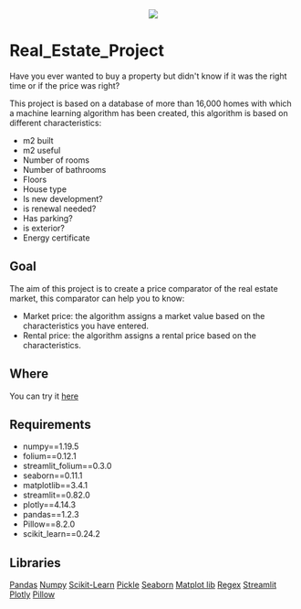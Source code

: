 <div align="center"><img src="http://revistahabitat.com/wp-content/uploads/2020/03/3-Link-Building-Tactics-Strategies-for-Real-Estate-Firms-760x400-1.png"></div>

# Real_Estate_Project

Have you ever wanted to buy a property but didn't know if it was the right time or if the price was right?

This project is based on a database of more than 16,000 homes with which a machine learning algorithm has been created, this algorithm is based on different characteristics:

* m2 built
* m2 useful
* Number of rooms
* Number of bathrooms
* Floors
* House type
* Is new development?
* is renewal needed?
* Has parking?
* is exterior?
* Energy certificate

## Goal

The aim of this project is to create a price comparator of the real estate market, this comparator can help you to know:

* Market price: the algorithm assigns a market value based on the characteristics you have entered.
* Rental price: the algorithm assigns a rental price based on the characteristics.


## Where

You can try it [here](https://housecoin.herokuapp.com/)


## Requirements

* numpy==1.19.5
* folium==0.12.1
* streamlit_folium==0.3.0
* seaborn==0.11.1
* matplotlib==3.4.1
* streamlit==0.82.0
* plotly==4.14.3
* pandas==1.2.3
* Pillow==8.2.0
* scikit_learn==0.24.2



## Libraries

[Pandas](https://pandas.pydata.org/docs/)
[Numpy](https://numpy.org/doc/)
[Scikit-Learn](https://scikit-learn.org/stable/)
[Pickle](https://docs.python.org/3/library/pickle.html)
[Seaborn](https://seaborn.pydata.org/)
[Matplot lib](https://matplotlib.org/)
[Regex](https://docs.python.org/3/library/re.html)
[Streamlit](https://docs.streamlit.io/en/stable/)
[Plotly](https://plotly.com/python/)
[Pillow](https://pillow.readthedocs.io/en/stable/)